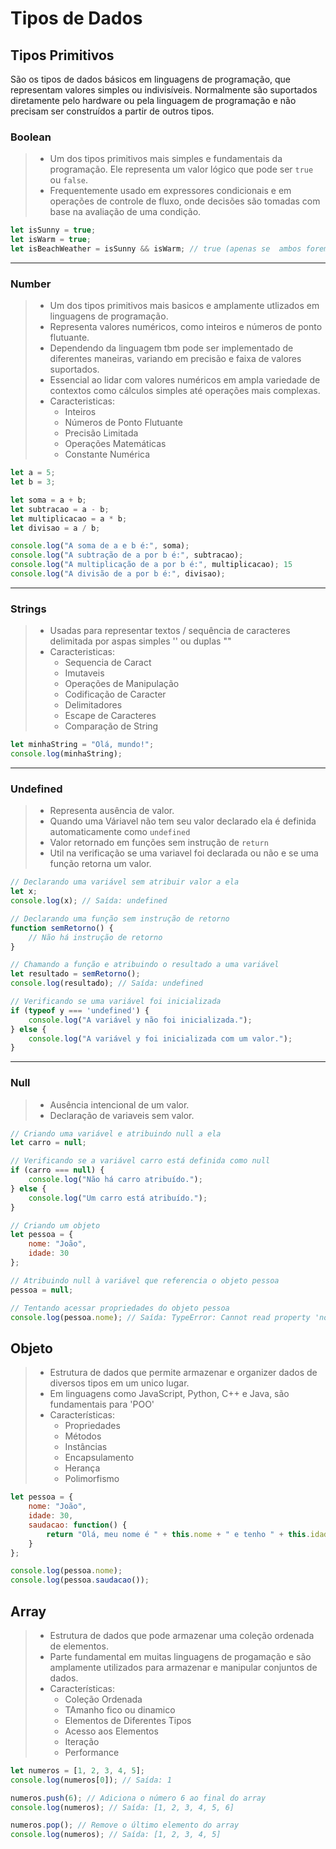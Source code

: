 # Tipos de Dados
## Tipos Primitivos
São os tipos de dados básicos em linguagens de programação, que representam valores simples ou indivisíveis.
Normalmente são suportados diretamente pelo hardware ou pela linguagem de programação e não precisam ser construídos a partir de outros tipos.

### Boolean
 > - Um dos tipos primitivos mais simples e fundamentais da programação. Ele representa um valor lógico que pode ser `true` ou `false`.
 > - Frequentemente usado em expressores condicionais e em operações de controle de fluxo, onde decisões são tomadas com base na avaliação de uma condição.
  
```javascript
let isSunny = true;
let isWarm = true;
let isBeachWeather = isSunny && isWarm; // true (apenas se  ambos forem verdadeiros)
```
---
### Number
> - Um dos tipos primitivos mais basicos e amplamente utlizados em linguagens de programação. 
> - Representa valores numéricos, como inteiros e números de ponto flutuante. 
> - Dependendo da linguagem tbm pode ser implementado de diferentes maneiras, variando em precisão e faixa de valores suportados.
> - Essencial ao lidar com valores numéricos em ampla variedade de contextos como cálculos simples até operações mais complexas.
> - Caracteristicas:
>   - Inteiros
>   - Números de Ponto Flutuante
>   - Precisão Limitada
>   - Operações Matemáticas
>   - Constante Numérica

```javascript
let a = 5;
let b = 3;

let soma = a + b;
let subtracao = a - b;
let multiplicacao = a * b;
let divisao = a / b;

console.log("A soma de a e b é:", soma);
console.log("A subtração de a por b é:", subtracao); 
console.log("A multiplicação de a por b é:", multiplicacao); 15
console.log("A divisão de a por b é:", divisao);
```

---
### Strings
> - Usadas para representar textos / sequência de caracteres delimitada por aspas simples '' ou duplas ""
> - Caracteristicas:
>   - Sequencia de Caract
>   - Imutaveis
>   - Operações de Manipulação
>   - Codificação de Caracter
>   - Delimitadores
>   - Escape de Caracteres
>   - Comparação de String

```javascript
let minhaString = "Olá, mundo!";
console.log(minhaString);
```

---
### Undefined
> - Representa ausência de valor.
> - Quando uma Váriavel não tem seu valor declarado ela é definida automaticamente como `undefined`
> - Valor retornado em funções sem instrução de `return`
> - Util na verificação se uma variavel foi declarada ou não e se uma função retorna um valor.

```javascript
// Declarando uma variável sem atribuir valor a ela
let x;
console.log(x); // Saída: undefined

// Declarando uma função sem instrução de retorno
function semRetorno() {
    // Não há instrução de retorno
}

// Chamando a função e atribuindo o resultado a uma variável
let resultado = semRetorno();
console.log(resultado); // Saída: undefined

// Verificando se uma variável foi inicializada
if (typeof y === 'undefined') {
    console.log("A variável y não foi inicializada.");
} else {
    console.log("A variável y foi inicializada com um valor.");
}
```
---
### Null
> - Ausência intencional de um valor.
> - Declaração de variaveis sem valor.

```javascript
// Criando uma variável e atribuindo null a ela
let carro = null;

// Verificando se a variável carro está definida como null
if (carro === null) {
    console.log("Não há carro atribuído.");
} else {
    console.log("Um carro está atribuído.");
}

// Criando um objeto
let pessoa = {
    nome: "João",
    idade: 30
};

// Atribuindo null à variável que referencia o objeto pessoa
pessoa = null;

// Tentando acessar propriedades do objeto pessoa
console.log(pessoa.nome); // Saída: TypeError: Cannot read property 'nome' of null
```

## Objeto
> - Estrutura de dados que permite armazenar e organizer dados de diversos tipos em um unico lugar.
> - Em linguagens como JavaScript, Python, C++ e Java, são fundamentais para 'POO'
> - Características:
>   - Propriedades 
>   - Métodos 
>   - Instâncias 
>   - Encapsulamento 
>   - Herança 
>   - Polimorfismo

```javascript
let pessoa = {
    nome: "João",
    idade: 30,
    saudacao: function() {
        return "Olá, meu nome é " + this.nome + " e tenho " + this.idade + " anos.";
    }
};

console.log(pessoa.nome);
console.log(pessoa.saudacao()); 
```

## Array
> - Estrutura de dados que pode armazenar uma coleção ordenada de elementos.
> - Parte fundamental em muitas linguagens de progamação e são amplamente utilizados para armazenar e manipular conjuntos de dados.
> - Características:
>   - Coleção Ordenada 
>   - TAmanho fico ou dinamico
>   - Elementos de Diferentes Tipos 
>   - Acesso aos Elementos
>   - Iteração
>   - Performance

```Javascript
let numeros = [1, 2, 3, 4, 5];
console.log(numeros[0]); // Saída: 1

numeros.push(6); // Adiciona o número 6 ao final do array
console.log(numeros); // Saída: [1, 2, 3, 4, 5, 6]

numeros.pop(); // Remove o último elemento do array
console.log(numeros); // Saída: [1, 2, 3, 4, 5]
```
